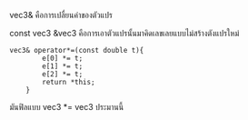 <p> vec3& คือการเปลื่ยนค่าของตัวแปร</p>
<p> const vec3 &vec3 คือการเอาตัวแปรนั้นมาคิดเลขเลยแบบไม่สร้างตังแปรใหม่ </p>

```
vec3& operator*=(const double t){
        e[0] *= t;
        e[1] *= t;
        e[2] *= t;
        return *this;
    }
```
มันฟิลแบบ vec3 *= vec3 ประมานนี้